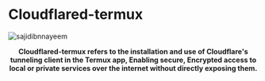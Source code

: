 # Cloudflared-termux
![sajidibnnayeem](https://github.com/user-attachments/assets/99556f49-5b36-436a-a82a-2dcc2fda8a0d)
<p align="center"><b> Cloudflared-termux refers to the installation and use of Cloudflare's tunneling client in the Termux app, Enabling secure, Encrypted access to local or private services over the internet without directly exposing them.</b></p>
